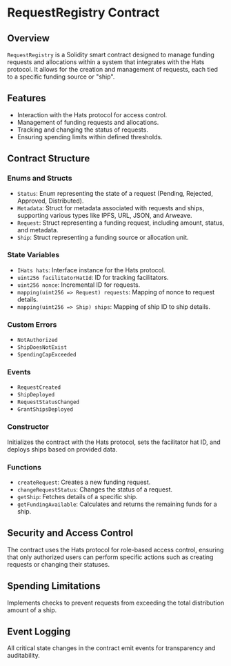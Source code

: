 # RequestRegistry Contract

## Overview
`RequestRegistry` is a Solidity smart contract designed to manage funding requests and allocations within a system that integrates with the Hats protocol. It allows for the creation and management of requests, each tied to a specific funding source or "ship".

## Features
- Interaction with the Hats protocol for access control.
- Management of funding requests and allocations.
- Tracking and changing the status of requests.
- Ensuring spending limits within defined thresholds.

## Contract Structure

### Enums and Structs
- `Status`: Enum representing the state of a request (Pending, Rejected, Approved, Distributed).
- `Metadata`: Struct for metadata associated with requests and ships, supporting various types like IPFS, URL, JSON, and Arweave.
- `Request`: Struct representing a funding request, including amount, status, and metadata.
- `Ship`: Struct representing a funding source or allocation unit.

### State Variables
- `IHats hats`: Interface instance for the Hats protocol.
- `uint256 facilitatorHatId`: ID for tracking facilitators.
- `uint256 nonce`: Incremental ID for requests.
- `mapping(uint256 => Request) requests`: Mapping of nonce to request details.
- `mapping(uint256 => Ship) ships`: Mapping of ship ID to ship details.

### Custom Errors
- `NotAuthorized`
- `ShipDoesNotExist`
- `SpendingCapExceeded`

### Events
- `RequestCreated`
- `ShipDeployed`
- `RequestStatusChanged`
- `GrantShipsDeployed`

### Constructor
Initializes the contract with the Hats protocol, sets the facilitator hat ID, and deploys ships based on provided data.

### Functions
- `createRequest`: Creates a new funding request.
- `changeRequestStatus`: Changes the status of a request.
- `getShip`: Fetches details of a specific ship.
- `getFundingAvailable`: Calculates and returns the remaining funds for a ship.

## Security and Access Control
The contract uses the Hats protocol for role-based access control, ensuring that only authorized users can perform specific actions such as creating requests or changing their statuses.

## Spending Limitations
Implements checks to prevent requests from exceeding the total distribution amount of a ship.

## Event Logging
All critical state changes in the contract emit events for transparency and auditability.



